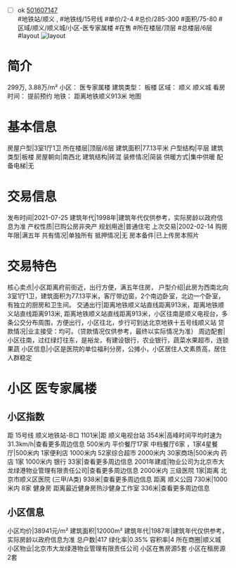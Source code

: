 - [ ] ok [501607147](https://bj.5i5j.com/ershoufang/501607147.html)  
 #地铁站/顺义 ,  #地铁线/15号线
#单价/2-4 #总价/285-300 #面积/75-80   #区域/顺义/顺义城/小区-医专家属楼 #在售 #所在楼层/顶层 #总楼层/6层 #layout 
![layout](http://image2a.5i5j.com/bdir/layout/84206242771b4c598ba3618a407b4097.jpg_P5.jpg) 
# 简介 
 299万,  3.88万/m² 
小区： 医专家属楼
建筑类型： 板楼
区域： 顺义 顺义城
看房时间： 提前预约
地铁： 距离地铁顺义913米 地图
# 基本信息 
 房屋户型|3室1厅1卫
所在楼层|顶层/6层
建筑面积|77.13平米
户型结构|平层
建筑类型|板楼
房屋朝向|南西北
建筑结构|砖混
装修情况|简装
供暖方式|集中供暖
配备电梯|无
# 交易信息 
 发布时间|2021-07-25
建筑年代|1998年|建筑年代仅供参考，实际房龄以政府信息为准
产权性质|已购公房非央产
规划用途|普通住宅
上次交易|2002-02-14
购房年限|满五年
共有情况|单独所有
抵押情况|无
房本备件|已上传房本照片
# 交易特色 
 核心卖点|小区距离府前街近，出行方便，满五年住房，
户型介绍|此房为西南北向3室1厅1卫，建筑面积为77.13平米，客厅带边窗，2个南边卧室，北边一个卧室，有独立的厨房和卫生间。
交通出行|距离地铁顺义站直线距离913米，距离地铁顺义站直线距离913米, 距离地铁顺义站直线距离913米，小区往南是顺义电视台，多条公交分布周围，方便出行，小区往北，步行可到达北京地铁十五号线顺义站
贷款情况|业主接受：均可。（贷款情况仅供参考，最终以实际情况为准）
周边配套|小区往南，过红绿灯往东，是裕龙，有建设银行，农业银行，蔬菜水果超市，连锁果蔬
小区信息|小区是医院的单位福利分房，公摊小，小区居住人文素质高，居住人群稳定
# 小区 医专家属楼
## 小区指数 
 距 15号线 顺义地铁站-B口 1101米|距 顺义电视台站 354米|高峰时间平均时速为31.3km/h|查看更多周边信息
500米内 平价餐厅17家
中档餐厅6家 ，1家4星餐厅|500米内 1家便利店
1000米内 52家综合超市
2000米内 30家商场|500米内 药店 1家
1000米内 银行 33家|查看更多周边信息
2001年建成|物业公司为北京市大龙绿港物业管理有限责任公司|查看更多周边信息
2000米内 三级医院 1家|距离 北京市顺义区医院 (三甲/A类) 938米|查看更多周边信息
距离 顺义公园 730米|1000米内 8家 健身房
距离最近健身房热沙健身工作室 336米|查看更多周边信息
## 小区信息 
 小区均价|38941元/m²
建筑面积|12000m²
建筑年代|1987年|建筑年代仅供参考，实际房龄以政府信息为准
总户数|417
绿化率|0.35%
容积率|4
所在商圈|顺义城
小区物业|北京市大龙绿港物业管理有限责任公司
小区在售房源5套
小区在租房源2套
